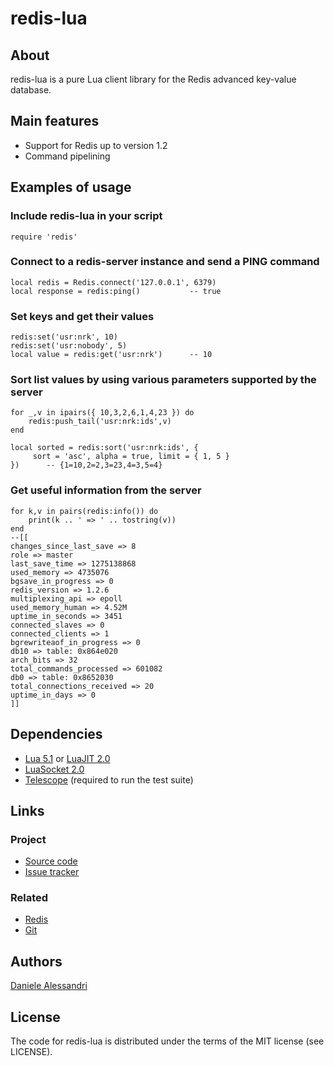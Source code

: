 # redis-lua #

## About ##

redis-lua is a pure Lua client library for the Redis advanced key-value database.

## Main features ##

- Support for Redis up to version 1.2
- Command pipelining

## Examples of usage ##

### Include redis-lua in your script ###

    require 'redis'

### Connect to a redis-server instance and send a PING command ###

    local redis = Redis.connect('127.0.0.1', 6379)
    local response = redis:ping()           -- true

### Set keys and get their values ###

    redis:set('usr:nrk', 10)
    redis:set('usr:nobody', 5)
    local value = redis:get('usr:nrk')      -- 10

### Sort list values by using various parameters supported by the server ###

    for _,v in ipairs({ 10,3,2,6,1,4,23 }) do
        redis:push_tail('usr:nrk:ids',v)
    end

    local sorted = redis:sort('usr:nrk:ids', {
         sort = 'asc', alpha = true, limit = { 1, 5 }
    })      -- {1=10,2=2,3=23,4=3,5=4}

### Get useful information from the server ###

    for k,v in pairs(redis:info()) do 
        print(k .. ' => ' .. tostring(v))
    end
    --[[
    changes_since_last_save => 8
    role => master
    last_save_time => 1275138868
    used_memory => 4735076
    bgsave_in_progress => 0
    redis_version => 1.2.6
    multiplexing_api => epoll
    used_memory_human => 4.52M
    uptime_in_seconds => 3451
    connected_slaves => 0
    connected_clients => 1
    bgrewriteaof_in_progress => 0
    db10 => table: 0x864e020
    arch_bits => 32
    total_commands_processed => 601082
    db0 => table: 0x8652030
    total_connections_received => 20
    uptime_in_days => 0
    ]]

## Dependencies ##

- [Lua 5.1](http://www.lua.org/) or [LuaJIT 2.0](http://luajit.org/)
- [LuaSocket 2.0](http://www.tecgraf.puc-rio.br/~diego/professional/luasocket/)
- [Telescope](http://telescope.luaforge.net/) (required to run the test suite)

## Links ##

### Project ###
- [Source code](http://github.com/nrk/redis-lua/)
- [Issue tracker](http://github.com/nrk/redis-lua/issues)

### Related ###
- [Redis](http://code.google.com/p/redis/)
- [Git](http://git-scm.com/)

## Authors ##

[Daniele Alessandri](mailto:suppakilla@gmail.com)

## License ##

The code for redis-lua is distributed under the terms of the MIT license (see LICENSE).
